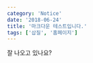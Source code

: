 ```yaml
---
category: 'Notice'
date: '2018-06-24'
title: '마크다운 테스트입니다.'
tags: ['삽질', '홈페이지']
---
```


잘 나오고 있나요?
